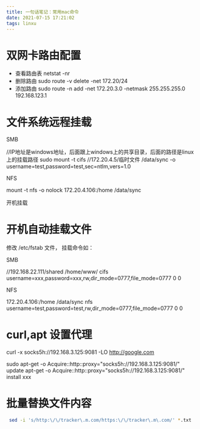 ```yaml
---
title: 一句话笔记：常用mac命令
date: 2021-07-15 17:21:02
tags: linxu
---
```




# 双网卡路由配置

- 查看路由表  netstat -nr
- 删除路由 sudo route -v delete -net 172.20/24
- 添加路由 sudo route -n add -net 172.20.3.0 -netmask 255.255.255.0 192.168.123.1



# 文件系统远程挂载

SMB

//IP地址是windows地址，后面跟上windows上的共享目录，后面的路径是linux上的挂载路径
sudo mount -t cifs  //172.20.4.5/临时文件  /data/sync -o username=test,password=test,sec=ntlm,vers=1.0

NFS

mount -t nfs -o nolock 172.20.4.106:/home /data/sync

开机挂载



# 开机自动挂载文件

修改 /etc/fstab 文件， 挂载命令如：

SMB

//192.168.22.111/shared /home/www/ cifs username=xxx,password=xxx,rw,dir_mode=0777,file_mode=0777 0 0

NFS

172.20.4.106:/home /data/sync nfs username=test,password=test,rw,dir_mode=0777,file_mode=0777 0 0



# curl,apt 设置代理

curl -x socks5h://192.168.3.125:9081 -LO http://google.com

sudo apt-get -o Acquire::http::proxy="socks5h://192.168.3.125:9081/" update
apt-get -o Acquire::http::proxy="socks5h://192.168.3.125:9081/"  install xxx





# 批量替换文件内容



```bash
 sed -i 's/http:\/\/tracker\.m.com/https:\/\/tracker\.m\.com/' *.txt

```
